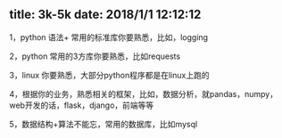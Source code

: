 title: 3k-5k
date: 2018/1/1 12:12:12
---
1，python 语法+ 常用的标准库你要熟悉，比如，logging

2，python 常用的3方库你要熟悉，比如requests

3，linux 你要熟悉，大部分python程序都是在linux上跑的

4，根据你的业务，熟悉相关的框架，比如，数据分析，就pandas，numpy，web开发的话，flask，django，前端等等

5，数据结构+算法不能忘，常用的数据库，比如mysql

 

 

 

 

 